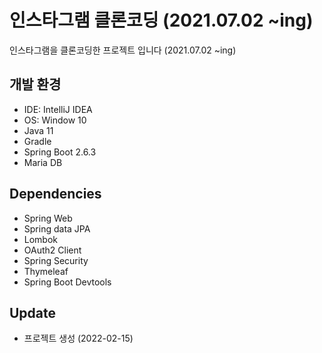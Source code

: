 # 인스타그램 클론코딩 (2021.07.02 ~ing)
인스타그램을 클론코딩한 프로젝트 입니다  (2021.07.02 ~ing)

## 개발 환경 ##
- IDE: IntelliJ IDEA
- OS: Window 10
- Java 11
- Gradle
- Spring Boot 2.6.3
- Maria DB

## Dependencies ##
 - Spring Web
 - Spring data JPA
 - Lombok
 - OAuth2 Client
 - Spring Security
 - Thymeleaf
 - Spring Boot Devtools
 
## Update ##
 - 프로젝트 생성 (2022-02-15)
